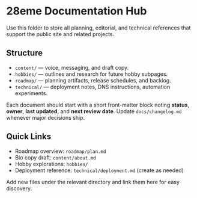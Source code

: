 # 28eme Documentation Hub

Use this folder to store all planning, editorial, and technical references that support the public site and related projects.

## Structure
- `content/` — voice, messaging, and draft copy.
- `hobbies/` — outlines and research for future hobby subpages.
- `roadmap/` — planning artifacts, release schedules, and backlog.
- `technical/` — deployment notes, DNS instructions, automation experiments.

Each document should start with a short front-matter block noting **status**, **owner**, **last updated**, and **next review date**. Update `docs/changelog.md` whenever major decisions ship.

## Quick Links
- Roadmap overview: `roadmap/plan.md`
- Bio copy draft: `content/about.md`
- Hobby explorations: `hobbies/`
- Deployment reference: `technical/deployment.md` (create as needed)

Add new files under the relevant directory and link them here for easy discovery.

